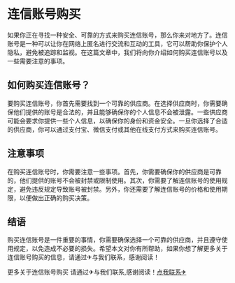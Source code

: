 # 连信账号购买

如果你正在寻找一种安全、可靠的方式来购买连信账号，那么你来对地方了。连信账号是一种可以让你在网络上匿名进行交流和互动的工具，它可以帮助你保护个人隐私，避免被追踪和监视。在这篇文章中，我们将向你介绍如何购买连信账号以及一些需要注意的事项。

## 如何购买连信账号？

要购买连信账号，你首先需要找到一个可靠的供应商。在选择供应商时，你需要确保他们提供的账号是合法的，并且能够确保你的个人信息不会被泄露。一些供应商可能会要求你提供一些个人信息，以确保你的身份和资金安全。一旦你选择了合适的供应商，你可以通过支付宝、微信支付或其他在线支付方式来购买连信账号。

## 注意事项

在购买连信账号时，你需要注意一些事项。首先，你需要确保你的供应商是可靠的，他们提供的账号不会被封禁或限制使用。其次，你需要了解连信账号的使用规定，避免违反规定导致账号被封禁。另外，你还需要了解连信账号的价格和使用期限，以便做出正确的购买决策。

## 结语

购买连信账号是一件重要的事情，你需要确保选择一个可靠的供应商，并且遵守使用规定，以免造成不必要的损失。希望本文对你有所帮助，如果你想了解更多关于连信账号购买的信息，请通过✈与我们联系，感谢阅读！

更多关于连信账号购买 请通过✈与我们联系,感谢阅读！[点我联系✈](https://wap.G208.com)
